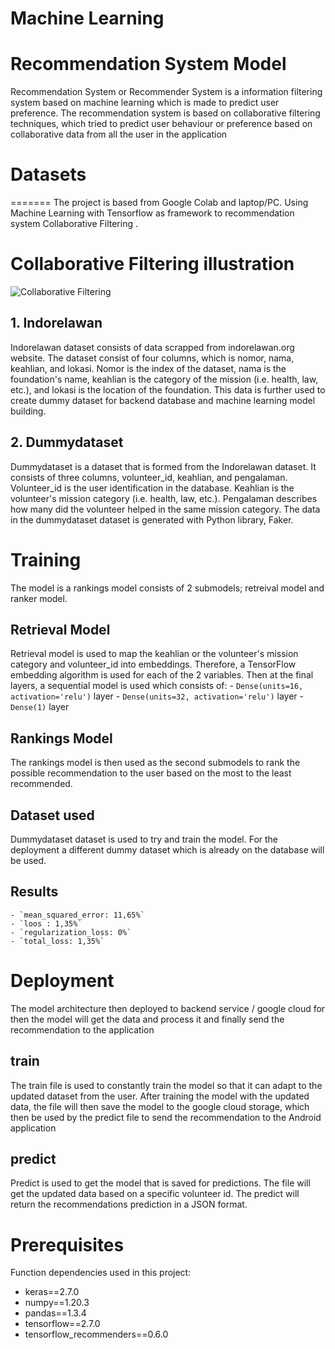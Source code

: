 # Machine Learning

# Recommendation System Model 
Recommendation System or Recommender System is a information filtering system based on machine learning which is made to predict user preference. The recommendation system is based on collaborative filtering techniques, which tried to predict user behaviour or preference based on collaborative data from all the user in the application

# Datasets 
=======
The project is based from Google Colab and laptop/PC. Using Machine Learning with Tensorflow as framework to recommendation system Collaborative Filtering . 

# Collaborative Filtering illustration
![Collaborative Filtering](https://user-images.githubusercontent.com/92794664/173233343-f585e8bd-693f-45cd-b71c-7021dc98b77d.png)

## 1. Indorelawan
Indorelawan dataset consists of data scrapped from indorelawan.org website. The dataset consist of four columns, which is nomor, nama, keahlian, and lokasi. Nomor is the index of the dataset, nama is the foundation's name, keahlian is the category of the mission (i.e. health, law, etc.), and lokasi is the location of the foundation. This data is further used to create dummy dataset for backend database and machine learning model building.

## 2. Dummydataset
Dummydataset is a dataset that is formed from the Indorelawan dataset. It consists of three columns, volunteer_id, keahlian, and pengalaman. Volunteer_id is the user identification in the database. Keahlian is the volunteer's mission category (i.e. health, law, etc.). Pengalaman describes how many did the volunteer helped in the same mission category. The data in the dummydataset dataset is generated with Python library, Faker.

# Training
The model is a rankings model consists of 2 submodels; retreival model and ranker model. 

## Retrieval Model
Retrieval model is used to map the keahlian or the volunteer's mission category and volunteer_id into embeddings. Therefore, a TensorFlow embedding algorithm is used for each of the 2 variables. Then at the final layers, a sequential model is used which consists of:
     -	`Dense(units=16, activation='relu')` layer
     -	`Dense(units=32, activation='relu')` layer
     -	`Dense(1)` layer

## Rankings Model
The rankings model is then used as the second submodels to rank the possible recommendation to the user based on the most to the least recommended.

## Dataset used
Dummydataset dataset is used to try and train the model. For the deployment a different dummy dataset which is already on the database will be used.

## Results
    - `mean_squared_error: 11,65%`
    - `loos : 1,35%`
    - `regularization_loss: 0%`
    - `total_loss: 1,35%`

# Deployment
The model architecture then deployed to backend service / google cloud for then the model will get the data and process it and finally send the recommendation to the application

## train
The train file is used to constantly train the model so that it can adapt to the updated dataset from the user. After training the model with the updated data, the file will then save the model to the google cloud storage, which then be used by the predict file to send the recommendation to the Android application

## predict
Predict is used to get the model that is saved for predictions. The file will get the updated data based on a specific volunteer id. The predict will return the recommendations prediction in a JSON format.

# Prerequisites
Function dependencies used in this project:
- keras==2.7.0
- numpy==1.20.3
- pandas==1.3.4
- tensorflow==2.7.0
- tensorflow_recommenders==0.6.0
